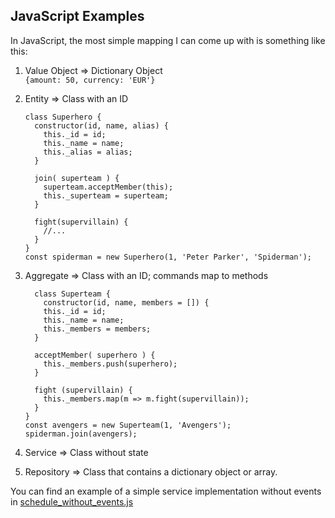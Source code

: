 ## JavaScript Examples

In JavaScript, the most simple mapping I can come up with is something like this:

1. Value Object => Dictionary Object  
```{amount: 50, currency: 'EUR'}```
2. Entity => Class with an ID  
    ```
    class Superhero {  
      constructor(id, name, alias) {  
        this._id = id;  
        this._name = name;  
        this._alias = alias;  
      }  
  
      join( superteam ) {  
        superteam.acceptMember(this);   
        this._superteam = superteam;  
      }  
    
      fight(supervillain) {  
        //...  
      }   
    }  
    const spiderman = new Superhero(1, 'Peter Parker', 'Spiderman');   
3. Aggregate => Class with an ID; commands map to methods
    ```
      class Superteam {
        constructor(id, name, members = []) {
        this._id = id;
        this._name = name;
        this._members = members; 
      }
  
      acceptMember( superhero ) {
        this._members.push(superhero);
      }
  
      fight (supervillain) {
        this._members.map(m => m.fight(supervillain));
      }  
    }
    const avengers = new Superteam(1, 'Avengers');
    spiderman.join(avengers); 
 
4. Service => Class without state 
   
5. Repository => Class that contains a dictionary object or array.
       
     
You can find an example of a simple service implementation without events in [schedule_without_events.js](./src/domain/examples/schedule_without_events.js)
 